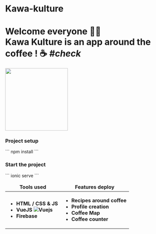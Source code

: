 # Kawa-kulture
<h1>Welcome everyone 👋🏼</br>Kawa Kulture is an app around the coffee ! ☕️ <i>#check</i></h1>
<img src="https://media.giphy.com/media/3jVT4U5bilspG/giphy.gif" width="200" height="200">


<h3>Project setup</h3>
```
npm install
```
<h3>Start the project</h3>
```
ionic serve
```


<table>
  <thead align="center">
    <tr border: none;>
      <td><b>Tools used</b></td>
      <td><b>Features deploy</b></td>
    </tr>
  </thead>
  <tbody>
    <tr>
      <td><b>
        <ul>
          <li>HTML / CSS & JS</li>
          <li>VueJS <img alt="Vuejs" src="https://img.shields.io/badge/-Vuejs-green?style=flat-square" /></li>
          <li>Firebase</li>
        </ul>
      </td><b>
      <td><b>
        <ul>
          <li>Recipes around coffee</li>
          <li>Profile creation</li>
          <li>Coffee Map</li>
          <li>Coffee counter</li>
        </ul>
      </td></b>
    </tr>
  </tbody>
</table>
